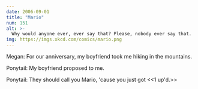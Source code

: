 ```yaml
---
date: 2006-09-01
title: "Mario"
num: 151
alt: >-
  Why would anyone ever, ever say that? Please, nobody ever say that.
img: https://imgs.xkcd.com/comics/mario.png
---
```

Megan: For our anniversary, my boyfriend took me hiking in the mountains.

Ponytail: My boyfriend proposed to me.

Ponytail: They should call you Mario, 'cause you just got <<1 up'd.>>
